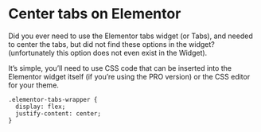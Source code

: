 # Center tabs on Elementor
Did you ever need to use the Elementor tabs widget (or Tabs), and needed to center the tabs, but did not find these options in the widget? (unfortunately this option does not even exist in the Widget).

It’s simple, you’ll need to use CSS code that can be inserted into the Elementor widget itself (if you’re using the PRO version) or the CSS editor for your theme.

```
.elementor-tabs-wrapper {
  display: flex;
  justify-content: center;
}
```

